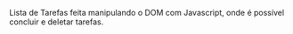 Lista de Tarefas feita manipulando o DOM com Javascript, onde é possível concluir e deletar tarefas.